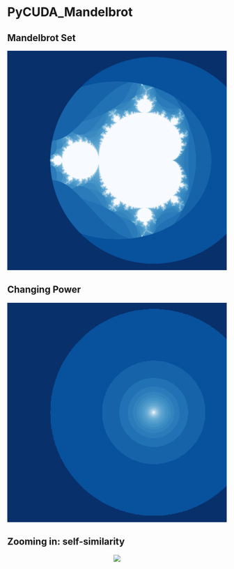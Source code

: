 # PyCUDA_Mandelbrot

## Mandelbrot Set
<p align="center">
  <img src="https://github.com/JamesUnicomb/PyCUDA_Mandelbrot/blob/master/mandelbrot.png" width="640" />
</p>


## Changing Power
<p align="center">
  <img src="https://github.com/JamesUnicomb/PyCUDA_Mandelbrot/blob/master/evolution.gif" width="640" />
</p>


## Zooming in: self-similarity 
<p align="center">
  <img src="https://github.com/JamesUnicomb/PyCUDA_Mandelbrot/blob/master/zoom.gif" width="640" />
</p>